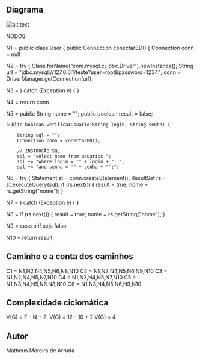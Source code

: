 ## Diagrama

![alt text](image-1.png)

NODOS:

N1 =  public class User {
    public Connection conectarBD() {
        Connection conn = null

N2 =         try {
        	Class.forName("com.mysql.cj.jdbc.Driver").newInstance();
            String url = "jdbc:mysql://127.0.0.1/teste?user=root&password=1234";
            conn = DriverManager.getConnection(url);

N3 =         } catch (Exception e) {
        }

N4 =  return conn
   
N5 =     public String nome = "";
    public boolean result = false;

    public boolean verificarUsuario(String login, String senha) {

    	String sql = "";
        Connection conn = conectarBD();

        // INSTRUÇÃO SQL
        sql = "select nome from usuarios ";
        sql += "where login = '" + login + "' ";
        sql += "and senha = '" + senha + "';";  

N6 =         try {
            Statement st = conn.createStatement();
            ResultSet rs = st.executeQuery(sql);
            if (rs.next()) {
                result = true;
                nome = rs.getString("nome");
            }

N7 =         } catch (Exception e) {
        }   

N8 =             if (rs.next()) {
                result = true;
                nome = rs.getString("nome");
            }

N9 = caso o if seja falso

N10 =  return result;    

## Caminho e a conta dos caminhos

C1 = N1,N2,N4,N5,N6,N8,N10
C2 = N1,N2,N4,N5,N6,N9,N10
C3 = N1,N2,N4,N5,N7,N10
C4 = N1,N3,N4,N5,N7,N10
C5 = N1,N3,N4,N5,N6,N8,N10
C6 = N1,N3,N4,N5,N6,N9,N10

## Complexidade ciclomática
V(G) = E – N + 2.
V(G) = 12 - 10 + 2
V(G) = 4



## Autor

Matheus Moreira de Arruda


